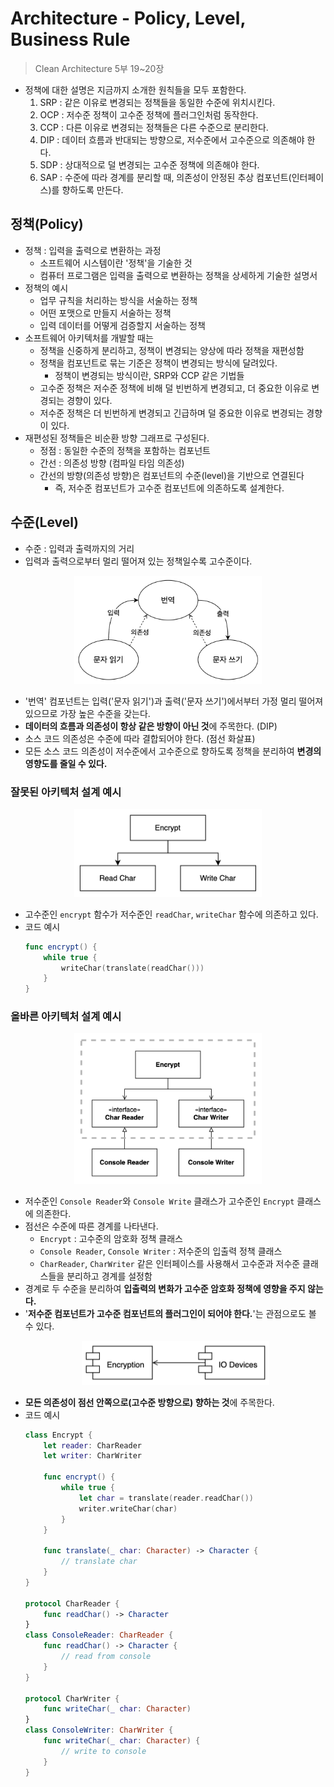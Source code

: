 # Architecture - Policy, Level, Business Rule

> Clean Architecture 5부 19~20장

- 정책에 대한 설명은 지금까지 소개한 원칙들을 모두 포함한다.
    1. SRP : 같은 이유로 변경되는 정책들을 동일한 수준에 위치시킨다.
    2. OCP : 저수준 정책이 고수준 정책에 플러그인처럼 동작한다.
    3. CCP : 다른 이유로 변경되는 정책들은 다른 수준으로 분리한다.
    4. DIP : 데이터 흐름과 반대되는 방향으로, 저수준에서 고수준으로 의존해야 한다.
    5. SDP : 상대적으로 덜 변경되는 고수준 정책에 의존해야 한다.
    6. SAP : 수준에 따라 경계를 분리할 때, 의존성이 안정된 추상 컴포넌트(인터페이스)를 향하도록 만든다.

## 정책(Policy)

- 정책 : 입력을 출력으로 변환하는 과정
    - 소프트웨어 시스템이란 '정책'을 기술한 것
    - 컴퓨터 프로그램은 입력을 출력으로 변환하는 정책을 상세하게 기술한 설명서
- 정책의 예시
    - 업무 규칙을 처리하는 방식을 서술하는 정책
    - 어떤 포맷으로 만들지 서술하는 정책
    - 입력 데이터를 어떻게 검증할지 서술하는 정책
- 소프트웨어 아키텍처를 개발할 때는
    - 정책을 신중하게 분리하고, 정책이 변경되는 양상에 따라 정책을 재편성함
    - 정책을 컴포넌트로 묶는 기준은 정책이 변경되는 방식에 달려있다.
        - 정책이 변경되는 방식이란, SRP와 CCP 같은 기법들
    - 고수준 정책은 저수준 정책에 비해 덜 빈번하게 변경되고, 더 중요한 이유로 변경되는 경향이 있다.
    - 저수준 정책은 더 빈번하게 변경되고 긴급하며 덜 중요한 이유로 변경되는 경향이 있다.
- 재편성된 정책들은 비순환 방향 그래프로 구성된다.
    - 정점 : 동일한 수준의 정책을 포함하는 컴포넌트
    - 간선 : 의존성 방향 (컴파일 타임 의존성)
    - 간선의 방향(의존성 방향)은 컴포넌트의 수준(level)을 기반으로 연결된다
        - 즉, 저수준 컴포넌트가 고수준 컴포넌트에 의존하도록 설계한다.

## 수준(Level)

- 수준 : 입력과 출력까지의 거리
- 입력과 출력으로부터 멀리 떨어져 있는 정책일수록 고수준이다.

<p align="center"><img src="img/architecture-level.png" width="300"></p>

- '번역' 컴포넌트는 입력('문자 읽기')과 출력('문자 쓰기')에서부터 가정 멀리 떨어져 있으므로 가장 높은 수준을 갖는다.
- **데이터의 흐름과 의존성이 항상 같은 방향이 아닌 것**에 주목한다. (DIP)
- 소스 코드 의존성은 수준에 따라 결합되어야 한다. (점선 화살표)
- 모든 소스 코드 의존성이 저수준에서 고수준으로 향하도록 정책을 분리하여 **변경의 영향도를 줄일 수 있다.**

### 잘못된 아키텍처 설계 예시

<p align="center"><img src="img/architecture-dependency-with-data-flow.png" width="300"></p>

- 고수준인 `encrypt` 함수가 저수준인 `readChar`, `writeChar` 함수에 의존하고 있다.
- 코드 예시
    ```swift
    func encrypt() {
        while true {
            writeChar(translate(readChar()))
        }
    }
    ```

### 올바른 아키텍처 설계 예시

<p align="center"><img src="img/architecture-dependency-with-level.png" width="300"></p>

- 저수준인 `Console Reader`와 `Console Write` 클래스가 고수준인 `Encrypt` 클래스에 의존한다.
- 점선은 수준에 따른 경계를 나타낸다.
    - `Encrypt` : 고수준의 암호화 정책 클래스
    - `Console Reader`, `Console Writer` : 저수준의 입출력 정책 클래스
    - `CharReader`, `CharWriter` 같은 인터페이스를 사용해서 고수준과 저수준 클래스들을 분리하고 경계를 설정함
- 경계로 두 수준을 분리하여 **입출력의 변화가 고수준 암호화 정책에 영향을 주지 않는다.**
- '**저수준 컴포넌트가 고수준 컴포넌트의 플러그인이 되어야 한다.**'는 관점으로도 볼 수 있다.
    <p align="center"><img src="img/architecture-level-plugin.png" width="300"></p>
- **모든 의존성이 점선 안쪽으로(고수준 방향으로) 향하는 것**에 주목한다.
- 코드 예시
    ```swift
    class Encrypt {
        let reader: CharReader
        let writer: CharWriter

        func encrypt() {
            while true {
                let char = translate(reader.readChar())
                writer.writeChar(char)
            }
        }

        func translate(_ char: Character) -> Character {
            // translate char
        }
    }

    protocol CharReader {
        func readChar() -> Character
    }
    class ConsoleReader: CharReader {
        func readChar() -> Character {
            // read from console
        }
    }

    protocol CharWriter {
        func writeChar(_ char: Character)
    }
    class ConsoleWriter: CharWriter {
        func writeChar(_ char: Character) {
            // write to console
        }
    }
    ```
